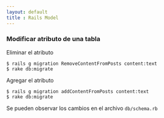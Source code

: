 ```yaml
--- 
layout: default
title : Rails Model
---
```


### Modificar atributo de una tabla

Eliminar el atributo 

	$ rails g migration RemoveContentFromPosts content:text
	$ rake db:migrate

Agregar el atributo 

	$ rails g migration addContentFromPosts content:text
	$ rake db:migrate

Se pueden observar los cambios en el archivo `db/schema.rb`
